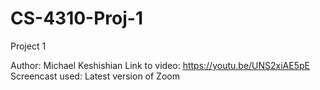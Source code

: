 # CS-4310-Proj-1
Project 1

Author: Michael Keshishian
Link to video: https://youtu.be/UNS2xiAE5pE
Screencast used: Latest version of Zoom
